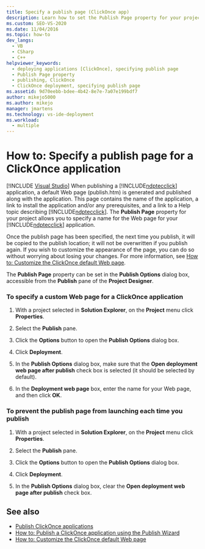 ```yaml
---
title: Specify a publish page (ClickOnce app)
description: Learn how to set the Publish Page property for your project, which allows you to specify a Web page for your ClickOnce application.
ms.custom: SEO-VS-2020
ms.date: 11/04/2016
ms.topic: how-to
dev_langs: 
  - VB
  - CSharp
  - C++
helpviewer_keywords: 
  - deploying applications [ClickOnce], specifying publish page
  - Publish Page property
  - publishing, ClickOnce
  - ClickOnce deployment, specifying publish page
ms.assetid: 9d70eebb-bdee-4b42-8e7e-7a07e199bdf7
author: mikejo5000
ms.author: mikejo
manager: jmartens
ms.technology: vs-ide-deployment
ms.workload: 
  - multiple
---
```

# How to: Specify a publish page for a ClickOnce application

 [!INCLUDE [Visual Studio](~/includes/applies-to-version/vs-windows-only.md)]
When publishing a [!INCLUDE[ndptecclick](../deployment/includes/ndptecclick_md.md)] application, a default Web page (publish.htm) is generated and published along with the application. This page contains the name of the application, a link to install the application and/or any prerequisites, and a link to a Help topic describing [!INCLUDE[ndptecclick](../deployment/includes/ndptecclick_md.md)]. The **Publish Page** property for your project allows you to specify a name for the Web page for your [!INCLUDE[ndptecclick](../deployment/includes/ndptecclick_md.md)] application.

 Once the publish page has been specified, the next time you publish, it will be copied to the publish location; it will not be overwritten if you publish again. If you wish to customize the appearance of the page, you can do so without worrying about losing your changes. For more information, see [How to: Customize the ClickOnce default Web page](../deployment/how-to-customize-the-default-web-page-for-a-clickonce-application.md).

 The **Publish Page** property can be set in the **Publish Options** dialog box, accessible from the **Publish** pane of the **Project Designer**.

### To specify a custom Web page for a ClickOnce application

1. With a project selected in **Solution Explorer**, on the **Project** menu click **Properties**.

2. Select the **Publish** pane.

3. Click the **Options** button to open the **Publish Options** dialog box.

4. Click **Deployment**.

5. In the **Publish Options** dialog box, make sure that the **Open deployment web page after publish** check box is selected (it should be selected by default).

6. In the **Deployment web page** box, enter the name for your Web page, and then click **OK**.

### To prevent the publish page from launching each time you publish

1. With a project selected in **Solution Explorer**, on the **Project** menu click **Properties**.

2. Select the **Publish** pane.

3. Click the **Options** button to open the **Publish Options** dialog box.

4. Click **Deployment**.

5. In the **Publish Options** dialog box, clear the **Open deployment web page after publish** check box.

## See also
- [Publish ClickOnce applications](../deployment/publishing-clickonce-applications.md)
- [How to: Publish a ClickOnce application using the Publish Wizard](../deployment/how-to-publish-a-clickonce-application-using-the-publish-wizard.md)
- [How to: Customize the ClickOnce default Web page](../deployment/how-to-customize-the-default-web-page-for-a-clickonce-application.md)